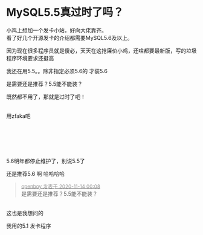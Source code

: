 # MySQL5.5真过时了吗？


小鸡上想加一个发卡小站，好向大佬靠齐。<br />
看了好几个开源发卡的介绍都需要MySQL5.6及以上。<br />


因为现在很多程序员就是傻必，天天在这抢廉价小鸡，还啥都要最新版，写的垃圾程序环境要求还挺高

我还在用5.5。。除非指定必须5.6的 才装5.6<img id="aimg_Elh0O" onclick="zoom(this, this.src, 0, 0, 0)" class="zoom" src="https://cdn.jsdelivr.net/gh/hishis/forum-master/public/images/patch.gif" onmouseover="img_onmouseoverfunc(this)" onload="thumbImg(this)" border="0" alt="" />

是需要还是推荐？5.5能不能装？

既然都不用了，那就是过时了吧！<br />
<br />
<img src="static/image/smiley/default/lol.gif" smilieid="12" border="0" alt="" /><img src="static/image/smiley/default/lol.gif" smilieid="12" border="0" alt="" /><img src="static/image/smiley/default/lol.gif" smilieid="12" border="0" alt="" />

<img src="static/image/smiley/default/lol.gif" smilieid="12" border="0" alt="" />用zfaka吧<br />
<br />
<br />
&nbsp; &nbsp;&nbsp; &nbsp;&nbsp; &nbsp;&nbsp; &nbsp;&nbsp; &nbsp;&nbsp; &nbsp;&nbsp; &nbsp;<br />
<br />
&nbsp; &nbsp;&nbsp; &nbsp;&nbsp; &nbsp;&nbsp; &nbsp;&nbsp; &nbsp;&nbsp; &nbsp;&nbsp; &nbsp;&nbsp; &nbsp;&nbsp; &nbsp;&nbsp; &nbsp;&nbsp; &nbsp;&nbsp; &nbsp;&nbsp; &nbsp;&nbsp; &nbsp;&nbsp; &nbsp;&nbsp; &nbsp;&nbsp; &nbsp;&nbsp; &nbsp;&nbsp; &nbsp;&nbsp; &nbsp;&nbsp; &nbsp;&nbsp; &nbsp;&nbsp; &nbsp;&nbsp; &nbsp;&nbsp; &nbsp;&nbsp; &nbsp;&nbsp; &nbsp;&nbsp; &nbsp;&nbsp; &nbsp;&nbsp; &nbsp;&nbsp; &nbsp;&nbsp; &nbsp;&nbsp; &nbsp;&nbsp; &nbsp;&nbsp; &nbsp;&nbsp; &nbsp;&nbsp; &nbsp;&nbsp; &nbsp;&nbsp; &nbsp;&nbsp; &nbsp;&nbsp; &nbsp;&nbsp; &nbsp;

5.6明年都停止维护了，别说5.5了

还是推荐5.6 啊 哈哈哈哈

<div class="quote"><blockquote><font size="2"><a href="https://www.hostloc.com/forum.php?mod=redirect&amp;goto=findpost&amp;pid=9451310&amp;ptid=766448" target="_blank"><font color="#999999">openboy 发表于 2020-11-14 00:08</font></a></font><br />
是需要还是推荐？5.5能不能装？</blockquote></div><br />
这也是我想问的

 我用的5.1 发卡程序
